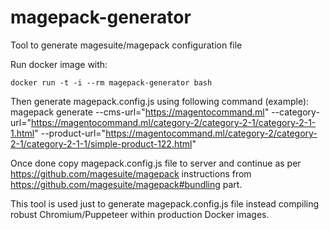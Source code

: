 # magepack-generator
Tool to generate magesuite/magepack configuration file

Run docker image with:
```
docker run -t -i --rm magepack-generator bash
```

Then generate magepack.config.js using following command (example):
magepack generate --cms-url="https://magentocommand.ml" --category-url="https://magentocommand.ml/category-2/category-2-1/category-2-1-1.html" --product-url="https://magentocommand.ml/category-2/category-2-1/category-2-1-1/simple-product-122.html"

Once done copy magepack.config.js file to server and continue as per https://github.com/magesuite/magepack instructions from https://github.com/magesuite/magepack#bundling part.

This tool is used just to generate magepack.config.js file instead compiling robust Chromium/Puppeteer within production Docker images.
